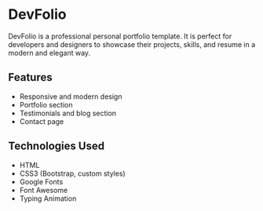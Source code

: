 # DevFolio

DevFolio is a professional personal portfolio template. It is perfect for developers and designers to showcase their projects, skills, and resume in a modern and elegant way.

## Features

- Responsive and modern design
- Portfolio section
- Testimonials and blog section
- Contact page

## Technologies Used

- HTML
- CSS3 (Bootstrap, custom styles)
- Google Fonts
- Font Awesome
- Typing Animation
 
 
